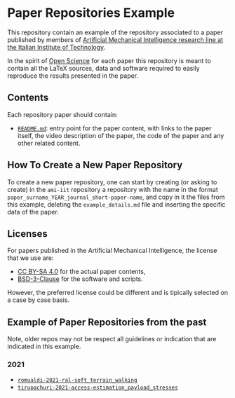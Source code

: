 # Paper Repositories Example 

This repository contain an example of the repository associated to a paper published by members of [Artificial Mechanical Intelligence research line at the Italian Institute of Technology](https://ami.iit.it/).

In the spirit of [Open Science](https://en.wikipedia.org/wiki/Open_science) for each paper this repository is meant to contain all the LaTeX sources, data and software required to 
easily reproduce the results presented in the paper.

## Contents

Each repository paper should contain:
* [`README.md`](README.md): entry point for the paper content, with links to the paper itself, the video description of the paper, the code of the paper and any other related content.

## How To Create a New Paper Repository

To create a new paper repository, one can start by creating (or asking to create) in the `ami-iit` repository a repository with the name in the format `paper_surname_YEAR_journal_short-paper-name`, and copy in it the files from this example, deleting the `example_details.md` file and inserting the specific data of the paper.

## Licenses

For papers published in the Artificial Mechanical Intelligence, the license that we use are:
* [CC BY-SA 4.0](https://creativecommons.org/licenses/by-sa/4.0/) for the actual paper contents,
* [BSD-3-Clause](https://opensource.org/licenses/BSD-3-Clause) for the software and scripts.

However, the preferred license could be different and is tipically selected on a case by case basis.

## Example of Paper Repositories from the past

Note, older repos may not be respect all guidelines or indication that are indicated in this example.

### 2021 
* [`romualdi-2021-ral-soft_terrain_walking`](https://github.com/ami-iit/romualdi-2021-ral-soft_terrain_walking)
* [`tirupachuri-2021-access-estimation_payload_stresses`](https://github.com/ami-iit/tirupachuri-2021-access-estimation_payload_stresses)
